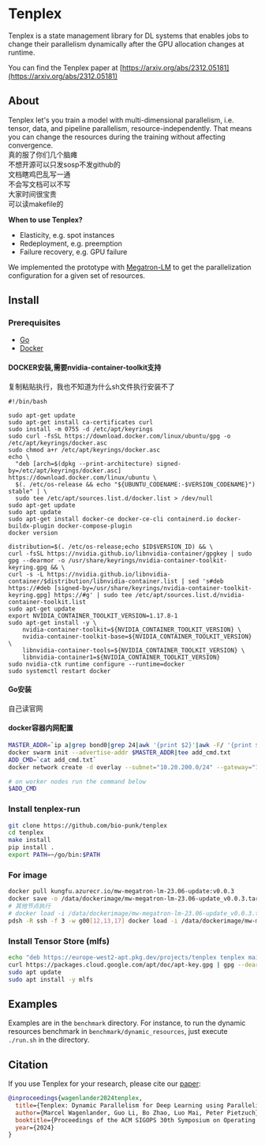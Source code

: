 # Tenplex
Tenplex is a state management library for DL systems that enables jobs to change their parallelism dynamically after the GPU allocation changes at runtime.

You can find the Tenplex paper at [https://arxiv.org/abs/2312.05181](https://arxiv.org/abs/2312.05181)

## About
Tenplex let's you train a model with multi-dimensional parallelism, i.e. tensor, data, and pipeline parallelism, resource-independently. That means you can change the resources during the training without affecting convergence.  
真的服了你们几个脑瘫  
不想开源可以只发sosp不发github的  
文档瞎鸡巴乱写一通  
不会写文档可以不写  
大家时间很宝贵  
可以读makefile的  
  

__When to use Tenplex?__
- Elasticity, e.g. spot instances
- Redeployment, e.g. preemption
- Failure recovery, e.g. GPU failure

We implemented the prototype with [Megatron-LM](https://github.com/NVIDIA/Megatron-LM) to get the parallelization configuration for a given set of resources.

## Install

### Prerequisites
- [Go](https://go.dev/doc/install)
- [Docker](https://docs.docker.com/desktop/install/linux-install)

#### DOCKER安装,需要nvidia-container-toolkit支持
复制粘贴执行，我也不知道为什么sh文件执行安装不了
```
#!/bin/bash

sudo apt-get update
sudo apt-get install ca-certificates curl
sudo install -m 0755 -d /etc/apt/keyrings
sudo curl -fsSL https://download.docker.com/linux/ubuntu/gpg -o /etc/apt/keyrings/docker.asc
sudo chmod a+r /etc/apt/keyrings/docker.asc
echo \
  "deb [arch=$(dpkg --print-architecture) signed-by=/etc/apt/keyrings/docker.asc] https://download.docker.com/linux/ubuntu \
  $(. /etc/os-release && echo "${UBUNTU_CODENAME:-$VERSION_CODENAME}") stable" | \
  sudo tee /etc/apt/sources.list.d/docker.list > /dev/null
sudo apt-get update
sudo apt update
sudo apt-get install docker-ce docker-ce-cli containerd.io docker-buildx-plugin docker-compose-plugin
docker version

distribution=$(. /etc/os-release;echo $ID$VERSION_ID) && \
curl -fsSL https://nvidia.github.io/libnvidia-container/gpgkey | sudo gpg --dearmor -o /usr/share/keyrings/nvidia-container-toolkit-keyring.gpg && \
curl -s -L https://nvidia.github.io/libnvidia-container/$distribution/libnvidia-container.list | sed 's#deb https://#deb [signed-by=/usr/share/keyrings/nvidia-container-toolkit-keyring.gpg] https://#g' | sudo tee /etc/apt/sources.list.d/nvidia-container-toolkit.list
sudo apt-get update
export NVIDIA_CONTAINER_TOOLKIT_VERSION=1.17.8-1
sudo apt-get install -y \
    nvidia-container-toolkit=${NVIDIA_CONTAINER_TOOLKIT_VERSION} \
    nvidia-container-toolkit-base=${NVIDIA_CONTAINER_TOOLKIT_VERSION} \
    libnvidia-container-tools=${NVIDIA_CONTAINER_TOOLKIT_VERSION} \
    libnvidia-container1=${NVIDIA_CONTAINER_TOOLKIT_VERSION}
sudo nvidia-ctk runtime configure --runtime=docker
sudo systemctl restart docker
```
#### Go安装  
自己读官网

#### docker容器内网配置
```bash
MASTER_ADDR=`ip a|grep bond0|grep 24|awk '{print $2}'|awk -F/ '{print $1}'`
docker swarm init --advertise-addr $MASTER_ADDR|tee add_cmd.txt
ADD_CMD=`cat add_cmd.txt`
docker network create -d overlay --subnet="10.20.200.0/24" --gateway="10.20.200.1" --attachable overlay01

# on worker nodes run the command below
$ADD_CMD
```

### Install tenplex-run
```bash
git clone https://github.com/bio-punk/tenplex
cd tenplex
make install
pip install .
export PATH=~/go/bin:$PATH

```

### For image
```bash
docker pull kungfu.azurecr.io/mw-megatron-lm-23.06-update:v0.0.3
docker save -o /data/dockerimage/mw-megatron-lm-23.06-update_v0.0.3.tar mw-megatron-lm-23.06-update:v0.0.3
# 其他节点执行
# docker load -i /data/dockerimage/mw-megatron-lm-23.06-update_v0.0.3.tar
pdsh -R ssh -f 3 -w g00[12,13,17] docker load -i /data/dockerimage/mw-megatron-lm-23.06-update_v0.0.3.tar
```

### Install Tensor Store (mlfs)
```bash
echo "deb https://europe-west2-apt.pkg.dev/projects/tenplex tenplex main" | sudo tee /etc/apt/sources.list.d/tenplex.list
curl https://packages.cloud.google.com/apt/doc/apt-key.gpg | gpg --dearmor | sudo tee /etc/apt/trusted.gpg.d/packages-cloud-google-apt.gpg >/dev/null
sudo apt update
sudo apt install -y mlfs
```
## Examples
Examples are in the `benchmark` directory. For instance, to run the dynamic resources benchmark in `benchmark/dynamic_resources`, just execute `./run.sh` in the directory.

## Citation
If you use Tenplex for your research, please cite our [paper](https://arxiv.org/abs/2312.05181):

```bibtex
@inproceedings{wagenlander2024tenplex,
  title={Tenplex: Dynamic Parallelism for Deep Learning using Parallelizable Tensor Collections},
  author={Marcel Wagenlander, Guo Li, Bo Zhao, Luo Mai, Peter Pietzuch},
  booktitle={Proceedings of the ACM SIGOPS 30th Symposium on Operating Systems Principles},
  year={2024}
}
```
